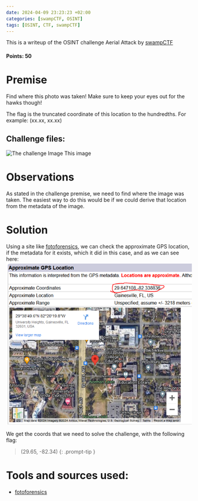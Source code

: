 ```yaml
---
date: 2024-04-09 23:23:23 +02:00
categories: [swampCTF, OSINT]
tags: [OSINT, CTF, swampCTF]
---
```

This is a writeup of the OSINT challenge Aerial Attack by [swampCTF](https://swampctf.com/) 
#### Points: 50
# Premise
Find where this photo was taken! Make sure to keep your eyes out for the hawks though!

The flag is the truncated coordinate of this location to the hundredths. For example: (xx.xx, xx.xx)

## Challenge files:

![The challenge Image](/assets/images/swampCTF/birds/HawkChall.jpg)
This image

# Observations
As stated in the challenge premise, we need to find where the image was taken.
The easiest way to do this would be if we could derive that location from the metadata of the image.
# Solution
Using a site like [fotoforensics](https://fotoforensics.com/), we can check the approximate GPS location, if the metadata for it exists, which it did in this case, and as we can see here:
![The challenge Image](/assets/images/swampCTF/birds/coords.png)

We get the coords that we need to solve the challenge, with the following flag:
> (29.65, -82.34)
{: .prompt-tip }


# Tools and sources used:
 - [fotoforensics](https://fotoforensics.com/)